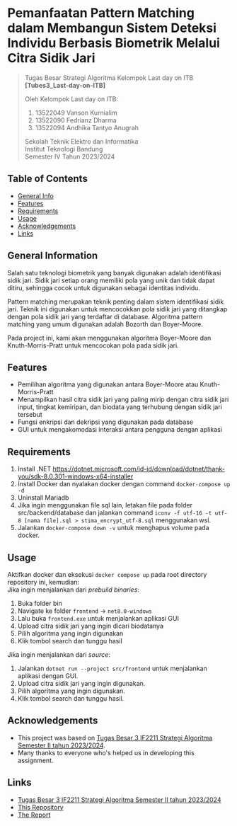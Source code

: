 # Pemanfaatan Pattern Matching dalam Membangun Sistem Deteksi Individu Berbasis Biometrik Melalui Citra Sidik Jari

> Tugas Besar Strategi Algoritma Kelompok Last day on ITB **[Tubes3_Last-day-on-ITB]**
>
> Oleh Kelompok Last day on ITB:<br>
> 1. 13522049 Vanson Kurnialim<br>
> 2. 13522090 Fedrianz Dharma<br>
> 3. 13522094 Andhika Tantyo Anugrah<br>
>
> Sekolah Teknik Elektro dan Informatika<br>
> Institut Teknologi Bandung<br>
> Semester IV Tahun 2023/2024


## Table of Contents
* [General Info](#general-information)
* [Features](#features)
* [Requirements](#requirements)
* [Usage](#usage)
* [Acknowledgements](#acknowledgements)
* [Links](#links)


## General Information
Salah satu teknologi biometrik yang banyak digunakan adalah identifikasi sidik jari. Sidik jari setiap orang memiliki pola yang unik dan tidak dapat ditiru, sehingga cocok untuk digunakan sebagai identitas individu.

Pattern matching merupakan teknik penting dalam sistem identifikasi sidik jari. Teknik ini digunakan untuk mencocokkan pola sidik jari yang ditangkap dengan pola sidik jari yang terdaftar di database. Algoritma pattern matching yang umum digunakan adalah Bozorth dan Boyer-Moore.

Pada project ini, kami akan menggunakan algoritma Boyer-Moore dan Knuth-Morris-Pratt untuk mencocokan pola pada sidik jari.



## Features
- Pemilihan algoritma yang digunakan antara Boyer-Moore atau Knuth-Morris-Pratt
- Menampilkan hasil citra sidik jari yang paling mirip dengan citra sidik jari input, tingkat kemiripan, dan biodata yang terhubung dengan sidik jari tersebut
- Fungsi enkripsi dan dekripsi yang digunakan pada database
- GUI untuk mengakomodasi interaksi antara pengguna dengan aplikasi


## Requirements
1. Install .NET https://dotnet.microsoft.com/id-id/download/dotnet/thank-you/sdk-8.0.301-windows-x64-installer
2. Install Docker dan nyalakan docker dengan command
`docker-compose up -d`
2. Uninstall Mariadb
3. Jika ingin menggunakan file sql lain, letakan file pada folder src/backend/database dan jalankan command `iconv -f utf-16 -t utf-8 [nama file].sql > stima_encrypt_utf-8.sql` menggunakan wsl.
4. Jalankan `docker-compose down -v` untuk menghapus volume pada docker. 

## Usage
Aktifkan docker dan eksekusi `docker compose up` pada root directory repository ini, kemudian:<br>
Jika ingin menjalankan dari *prebuild binaries*:
1. Buka folder bin
2. Navigate ke folder `frontend` -> `net8.0-windows`
3. Lalu buka `frontend.exe` untuk menjalankan aplikasi GUI
4. Upload citra sidik jari yang ingin dicari biodatanya
5. Pilih algoritma yang ingin digunakan
6. Klik tombol search dan tunggu hasil

Jika ingin menjalankan dari *source*:
1. Jalankan `dotnet run --project src/frontend` untuk menjalankan aplikasi dengan GUI.
2. Upload citra sidik jari yang ingin digunakan.
3. Pilih algoritma yang ingin digunakan.
4. Klik tombol search dan tunggu hasil.

## Acknowledgements
- This project was based on [Tugas Besar 3 IF2211 Strategi Algoritma Semester II tahun 2023/2024](https://docs.google.com/document/d/15Dk7FbcraVDCYDYtT6d743h649ZMN6xE/edit).
- Many thanks to everyone who's helped us in developing this assignment.


## Links
- [Tugas Besar 3 IF2211 Strategi Algoritma Semester II tahun 2023/2024](https://docs.google.com/document/d/15Dk7FbcraVDCYDYtT6d743h649ZMN6xE/edit)
- [This Repository](https://github.com/CrystalNoob/Tubes3_Last-day-on-ITB)
- [The Report](https://docs.google.com/document/d/1SFLd8xM8HPhVgEdfM-HLrRCQ8aOkbLk9Jr1tx8dcsxs/edit)
